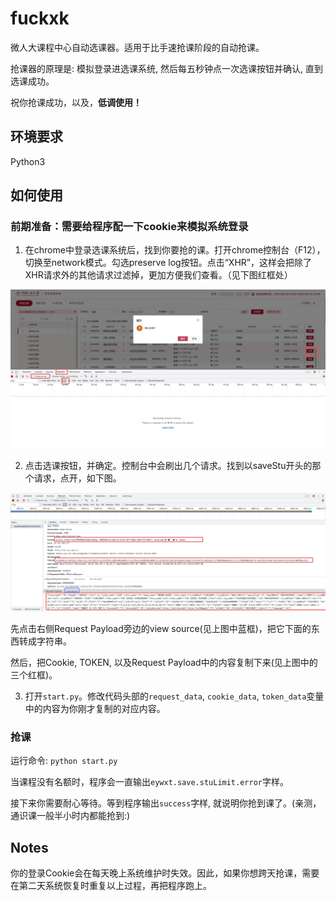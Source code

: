 # fuckxk

微人大课程中心自动选课器。适用于比手速抢课阶段的自动抢课。

抢课器的原理是: 模拟登录进选课系统, 然后每五秒钟点一次选课按钮并确认, 直到选课成功。

祝你抢课成功，以及，**低调使用！**


## 环境要求

Python3

## 如何使用

### 前期准备：需要给程序配一下cookie来模拟系统登录

1. 在chrome中登录选课系统后，找到你要抢的课。打开chrome控制台（F12），切换至network模式。勾选preserve log按钮。点击“XHR”，这样会把除了XHR请求外的其他请求过滤掉，更加方便我们查看。（见下图红框处）

![image](figures/p4.png)

2. 点击选课按钮，并确定。控制台中会刷出几个请求。找到以saveStu开头的那个请求，点开，如下图。

![image](figures/p2.png)

先点击右侧Request Payload旁边的view source(见上图中蓝框)，把它下面的东西转成字符串。

然后，把Cookie, TOKEN, 以及Request Payload中的内容复制下来(见上图中的三个红框)。

3. 打开```start.py```。修改代码头部的```request_data```, ```cookie_data```, ```token_data```变量中的内容为你刚才复制的对应内容。

### 抢课

运行命令: ```python start.py```

当课程没有名额时，程序会一直输出```eywxt.save.stuLimit.error```字样。

接下来你需要耐心等待。等到程序输出```success```字样, 就说明你抢到课了。(亲测，通识课一般半小时内都能抢到:)

## Notes

你的登录Cookie会在每天晚上系统维护时失效。因此，如果你想跨天抢课，需要在第二天系统恢复时重复以上过程，再把程序跑上。

